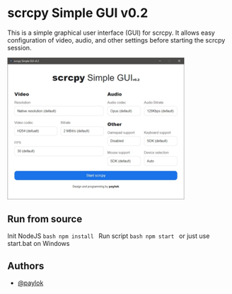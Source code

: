# scrcpy Simple GUI v0.2

This is a simple graphical user interface (GUI) for scrcpy. It allows easy configuration of video, audio, and other settings before starting the scrcpy session.

<img src="scrcpy_gui.jpg" width="400" alt="scrcpy_gui"/>

## Run from source

Init NodeJS
    ```bash
    npm install
    ```
Run script
    ```bash
    npm start
    ```
or just use start.bat on Windows

## Authors

- [@paylok ](https://github.com/ThePajlok)
